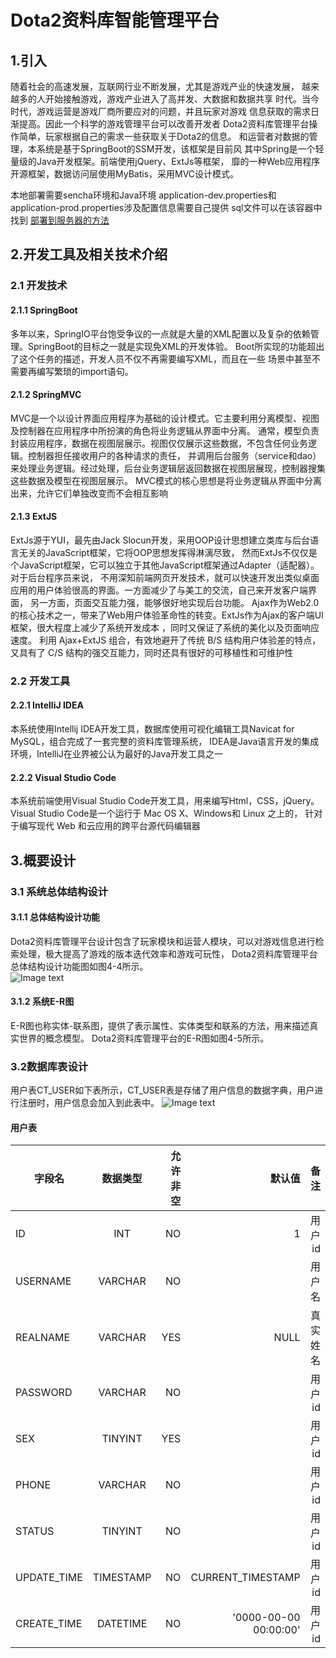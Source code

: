 Dota2资料库智能管理平台
====
## 1.引入
随着社会的高速发展，互联网行业不断发展，尤其是游戏产业的快速发展，
越来越多的人开始接触游戏，游戏产业进入了高并发、大数据和数据共享
时代。当今时代，游戏运营是游戏厂商所要应对的问题，并且玩家对游戏
信息获取的需求日渐提高。因此一个科学的游戏管理平台可以改善开发者
Dota2资料库管理平台操作简单，玩家根据自己的需求一些获取关于Dota2的信息。
和运营者对数据的管理，本系统是基于SpringBoot的SSM开发，该框架是目前风
其中Spring是一个轻量级的Java开发框架。前端使用jQuery、ExtJs等框架，
靡的一种Web应用程序开源框架，数据访问层使用MyBatis，采用MVC设计模式。

本地部署需要sencha环境和Java环境
application-dev.properties和application-prod.properties涉及配置信息需要自己提供
sql文件可以在该容器中找到
[部署到服务器的方法](https://www.cnblogs.com/Java-Starter/p/7607215.html)  

## 2.开发工具及相关技术介绍
### 2.1 开发技术
#### 2.1.1 SpringBoot
多年以来，SpringIO平台饱受争议的一点就是大量的XML配置以及复杂的依赖管理。SpringBoot的目标之一就是实现免XML的开发体验。
Boot所实现的功能超出了这个任务的描述，开发人员不仅不再需要编写XML，而且在一些 场景中甚至不需要再编写繁琐的import语句。
#### 2.1.2 SpringMVC
MVC是一个以设计界面应用程序为基础的设计模式。它主要利用分离模型、视图及控制器在应用程序中所扮演的角色将业务逻辑从界面中分离。
通常，模型负责封装应用程序，数据在视图层展示。视图仅仅展示这些数据，不包含任何业务逻辑。控制器担任接收用户的各种请求的责任，
并调用后台服务（service和dao）来处理业务逻辑。经过处理，后台业务逻辑层返回数据在视图层展现，控制器搜集这些数据及模型在视图层展示。
MVC模式的核心思想是将业务逻辑从界面中分离出来，允许它们单独改变而不会相互影响
#### 2.1.3 ExtJS
ExtJs源于YUI，最先由Jack Slocun开发，采用OOP设计思想建立类库与后台语言无关的JavaScript框架，它将OOP思想发挥得淋漓尽致，
然而ExtJs不仅仅是个JavaScript框架，它可以独立于其他JavaScript框架通过Adapter（适配器）。对于后台程序员来说，
不用深知前端网页开发技术，就可以快速开发出类似桌面应用的用户体验很高的界面。一方面减少了与美工的交流，自己来开发客户端界面，
另一方面，页面交互能力强，能够很好地实现后台功能。
Ajax作为Web2.0的核心技术之一，带来了Web用户体验革命性的转变。ExtJs作为Ajax的客户端UI框架，很大程度上减少了系统开发成本
，同时又保证了系统的美化以及页面响应速度。 利用 Ajax+ExtJS 组合，有效地避开了传统 B/S 结构用户体验差的特点， 
又具有了 C/S 结构的强交互能力，同时还具有很好的可移植性和可维护性
### 2.2 开发工具
#### 2.2.1 IntelliJ IDEA
本系统使用Intellij IDEA开发工具，数据库使用可视化编辑工具Navicat for MySQL，组合完成了一套完整的资料库管理系统，
IDEA是Java语言开发的集成环境，IntelliJ在业界被公认为最好的Java开发工具之一
#### 2.2.2 Visual Studio Code
本系统前端使用Visual Studio Code开发工具，用来编写Html，CSS，jQuery。Visual Studio Code是一个运行于 Mac OS X、Windows和 Linux 之上的，
针对于编写现代 Web 和云应用的跨平台源代码编辑器

## 3.概要设计
### 3.1 系统总体结构设计
#### 3.1.1 总体结构设计功能
Dota2资料库管理平台设计包含了玩家模块和运营人模块，可以对游戏信息进行检索处理，极大提高了游戏的版本迭代效率和游戏可玩性，
Dota2资料库管理平台总体结构设计功能图如图4-4所示。<br>
![Image text](https://github.com/cjy513203427/Dota2_Databank/blob/master/resource/%E5%9B%BE4-4%20Dota2%E8%B5%84%E6%96%99%E5%BA%93%E7%AE%A1%E7%90%86%E5%B9%B3%E5%8F%B0%E6%80%BB%E4%BD%93%E7%BB%93%E6%9E%84%E8%AE%BE%E8%AE%A1%E5%8A%9F%E8%83%BD%E5%9B%BE.jpg)
#### 3.1.2 系统E-R图
E-R图也称实体-联系图，提供了表示属性、实体类型和联系的方法，用来描述真实世界的概念模型。
Dota2资料库管理平台的E-R图如图4-5所示。
### 3.2数据库表设计
用户表CT_USER如下表所示，CT_USER表是存储了用户信息的数据字典，用户进行注册时，用户信息会加入到此表中。
![Image text](https://github.com/cjy513203427/Dota2_Databank/blob/master/resource/%E5%9B%BE4-5%20Dota2%E8%B5%84%E6%96%99%E5%BA%93%E7%AE%A1%E7%90%86%E5%B9%B3%E5%8F%B0%E7%9A%84E-R%E5%9B%BE.jpg)
#### 用户表
| 字段名 | 数据类型 | 允许非空 |默认值|备注|
| ------------- |:-------------:| -----:|  -----:| -----:| 
| ID |INT | NO | 1|用户id|
| USERNAME |VARCHAR | NO | |用户名|
| REALNAME |VARCHAR | YES |NULL |真实姓名|
| PASSWORD |VARCHAR | NO | |用户id|
| SEX |TINYINT | YES | |用户id|
| PHONE |VARCHAR | NO | |用户id|
| STATUS |TINYINT | NO | |用户id|
| UPDATE_TIME |TIMESTAMP | NO | CURRENT_TIMESTAMP|用户id|
| CREATE_TIME |DATETIME | NO | '0000-00-00 00:00:00'|用户id|

